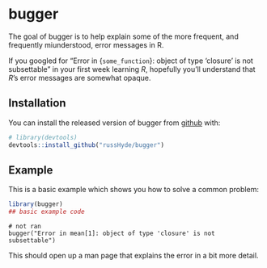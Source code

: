 
<!-- README.md is generated from README.Rmd. Please edit that file -->

# bugger

<!-- badges: start -->

<!-- badges: end -->

The goal of bugger is to help explain some of the more frequent, and
frequently miunderstood, error messages in R.

If you googled for “Error in {`some_function`}: object of type ‘closure’
is not subsettable” in your first week learning *R*, hopefully you’ll
understand that *R*’s error messages are somewhat opaque.

## Installation

You can install the released version of bugger from
[github](https://github.com/russHyde/bugger.git) with:

``` r
# library(devtools)
devtools::install_github("russHyde/bugger")
```

## Example

This is a basic example which shows you how to solve a common problem:

``` r
library(bugger)
## basic example code
```

    # not ran
    bugger("Error in mean[1]: object of type 'closure' is not subsettable")

This should open up a man page that explains the error in a bit more
detail.
